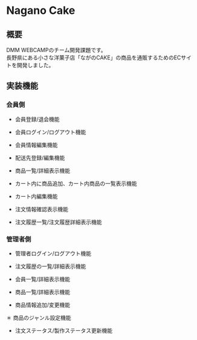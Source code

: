 # Nagano Cake

## 概要

DMM WEBCAMPのチーム開発課題です。   
長野県にある小さな洋菓子店「ながのCAKE」の商品を通販するためのECサイトを開発しました。

## 実装機能

### 会員側

* 会員登録/退会機能

* 会員ログイン/ログアウト機能

* 会員情報編集機能

* 配送先登録/編集機能

* 商品一覧/詳細表示機能

* カート内に商品追加、カート内商品の一覧表示機能

* カート内編集機能

* 注文情報確認表示機能

* 注文履歴一覧/注文履歴詳細表示機能

### 管理者側

* 管理者ログイン/ログアウト機能

* 注文履歴の一覧/詳細表示機能

* 会員一覧/詳細表示機能

* 商品一覧/詳細表示機能

* 商品情報追加/変更機能

＊ 商品のジャンル設定機能

* 注文ステータス/製作ステータス更新機能

